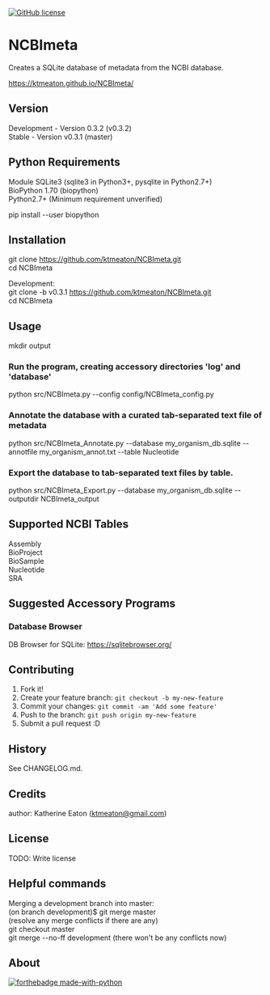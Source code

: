 
[![GitHub license](https://img.shields.io/github/license/ktmeaton/NCBImeta.svg?style=plastic&color=blue)](https://github.com/ktmeaton/NCBImeta/blob/master/LICENSE)


# NCBImeta
Creates a SQLite database of metadata from the NCBI database.  

https://ktmeaton.github.io/NCBImeta/  

## Version

Development - Version 0.3.2 (v0.3.2)  
Stable - Version v0.3.1 (master)

## Python Requirements
Module SQLite3 (sqlite3 in Python3+, pysqlite in Python2.7+)     
BioPython 1.70 (biopython)  
Python2.7+ (Minimum requirement unverified)    


pip install --user biopython

## Installation

git clone https://github.com/ktmeaton/NCBImeta.git   
cd NCBImeta  

Development:  
git clone -b v0.3.1 https://github.com/ktmeaton/NCBImeta.git   
cd NCBImeta  

## Usage
mkdir output

### Run the program, creating accessory directories 'log' and 'database'
python src/NCBImeta.py --config config/NCBImeta_config.py

### Annotate the database with a curated tab-separated text file of metadata
python src/NCBImeta_Annotate.py --database my_organism_db.sqlite --annotfile my_organism_annot.txt --table Nucleotide

### Export the database to tab-separated text files by table.
python src/NCBImeta_Export.py --database my_organism_db.sqlite --outputdir NCBImeta_output


## Supported NCBI Tables  
Assembly  
BioProject  
BioSample  
Nucleotide  
SRA  

## Suggested Accessory Programs
### Database Browser
DB Browser for SQLite: https://sqlitebrowser.org/  

## Contributing

1. Fork it!
2. Create your feature branch: `git checkout -b my-new-feature`
3. Commit your changes: `git commit -am 'Add some feature'`
4. Push to the branch: `git push origin my-new-feature`
5. Submit a pull request :D

## History

See CHANGELOG.md.

## Credits

author: Katherine Eaton (ktmeaton@gmail.com)

## License

TODO: Write license

## Helpful commands  
Merging a development branch into master:  
        (on branch development)$ git merge master  
        (resolve any merge conflicts if there are any)  
        git checkout master  
        git merge --no-ff development (there won't be any conflicts now)  
        
## About

[![forthebadge made-with-python](http://ForTheBadge.com/images/badges/made-with-python.svg)](https://www.python.org/)
